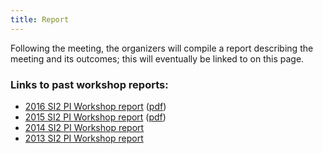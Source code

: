 ```yaml
---
title: Report
---
```


Following the meeting, the organizers will compile a report describing the meeting and its
outcomes; this will eventually be linked to on this page.

### Links to past workshop reports:

 - [2016 SI2 PI Workshop report](http://dl.acm.org/citation.cfm?id=2965630) ([pdf](http://cococubed.asu.edu/si2_pi_workshop_2016/ewExternalFiles/SI2_PI_2016_report_final.pdf))
 - [2015 SI2 PI Workshop report](http://cococubed.asu.edu/si2_pi_workshop_2016/ewExternalFiles/nsf-si2piw_2015.pdf) ([pdf](http://cococubed.asu.edu/si2_pi_workshop_2016/ewExternalFiles/nsf-si2piw_2015.pdf))
 - [2014 SI2 PI Workshop report](http://hdl.handle.net/2022/19760)
 - [2013 SI2 PI Workshop report](http://dl.acm.org/citation.cfm?id=2747420)
